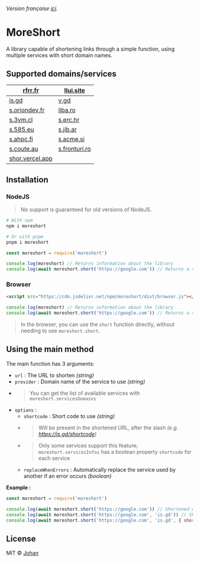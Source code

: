 ###### Version française [ici](https://github.com/johan-perso/moreshort/blob/main/README.fr.md).

# MoreShort

A library capable of shortening links through a simple function, using multiple services with short domain names.


## Supported domains/services

| [rfrr.fr](https://unshort.johanstick.fr)             | [llui.site](https://unshort.johanstick.fr)      |
|------------------------------------------------------|-------------------------------------------------|
| [is.gd](https://is.gd)                               | [v.gd](https://v.gd)                            |
| [s.oriondev.fr](https://quecto.oriondev.fr)          | [liba.ro](https://liba.ro)                      |
| [s.3vm.cl](https://unshort.johanstick.fr)            | [s.erc.hr](https://unshort.johanstick.fr)       |
| [s.585.eu](https://unshort.johanstick.fr)            | [s.jib.ar](https://unshort.johanstick.fr)       |
| [s.ahpc.fi](https://unshort.johanstick.fr)           | [s.acme.si](https://unshort.johanstick.fr)      |
| [s.coute.au](https://unshort.johanstick.fr)          | [s.fronturi.ro](https://unshort.johanstick.fr)  |
| [shor.vercel.app](https://unshort.johanstick.fr)     |                                                 | 

## Installation

### NodeJS

> No support is guaranteed for old versions of NodeJS.

```bash
# With npm
npm i moreshort

# Or with pnpm
pnpm i moreshort
```

```js
const moreshort = require('moreshort')

console.log(moreshort) // Returns information about the library
console.log(await moreshort.short('https://google.com')) // Returns a shortened link
```

### Browser

```html
<script src="https://cdn.jsdelivr.net/npm/moreshort/dist/browser.js"></script>
```

```js
console.log(moreshort) // Returns information about the library
console.log(await moreshort.short('https://google.com')) // Returns a shortened link
```

> In the browser, you can use the `short` function directly, without needing to use `moreshort.short`.


## Using the main method

The main function has 3 arguments:

* `url` : The URL to shorten *(string)*
* `provider` : Domain name of the service to use *(string)*
* > You can get the list of available services with `moreshort.servicesDomains`
* `options` :
	* `shortcode` : Short code to use *(string)*
	* > Will be present in the shortened URL, after the slash *(e.g. https://is.gd/shortcode)*
	* > Only some services support this feature; `moreshort.servicesInfos` has a boolean property `shortcode` for each service
	* `replaceWhenErrors` : Automatically replace the service used by another if an error occurs *(boolean)*

**Example :**

```js
const moreshort = require('moreshort')

console.log(await moreshort.short('https://google.com')) // Shortened with a random service
console.log(await moreshort.short('https://google.com', 'is.gd')) // Shortened with the is.gd service
console.log(await moreshort.short('https://google.com', 'is.gd', { shortcode: 'google' })) // Shortened with the is.gd service and the short code "google"
```


## License

MIT © [Johan](https://johanstick.fr)